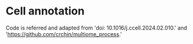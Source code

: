 # Cell annotation
Code is referred and adapted from 'doi: 10.1016/j.ccell.2024.02.010.' and 'https://github.com/crchin/multiome_process.'
